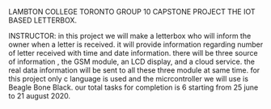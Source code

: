 LAMBTON COLLEGE TORONTO
GROUP 10 CAPSTONE PROJECT
THE IOT BASED LETTERBOX.

INSTRUCTOR:
in this project we will make a letterbox who will inform the owner when a letter is received. it will provide information regarding number of letter received with time and date information.
there will be three source of information , the GSM module, an LCD display, and a cloud service. the real data information will be sent to all these three module at same time.
for this project only c language is used and the micrcontroller we will use is Beagle Bone Black. our total tasks for completion is 6 starting from 25 june to 21 august 2020.
